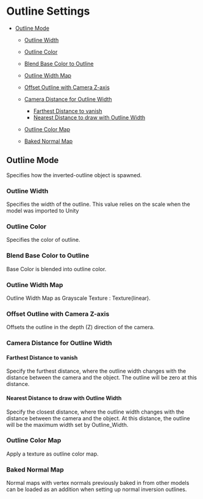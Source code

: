 # Outline Settings

* [Outline Mode](#outline-mode)
  * [Outline Width](#outline-width)
  * [Outline Color](#outline-color)
  * [Blend Base Color to Outline](#blend-base-color-to-outline)
  * [Outline Width Map](#outline-width-map)
  * [Offset Outline with Camera Z-axis](#offset-outline-with-camera-z-axis)
  * [Camera Distance for Outline Width](#camera-distance-for-outline-width)
    * [Farthest Distance to vanish](#farthest-distance-to-vanish)
    * [Nearest Distance to draw with Outline Width](#nearest-distance-to-draw-with-outline-width)

  * [Outline Color Map](#outline-color-map)
  * [Baked Normal Map](#baked-normal-map)

## Outline Mode
Specifies how the inverted-outline object is spawned.
### Outline Width
Specifies the width of the outline. This value relies on the scale when the model was imported to Unity

### Outline Color
Specifies the color of outline.
### Blend Base Color to Outline
Base Color is blended into outline color.
### Outline Width Map
Outline Width Map as Grayscale Texture : Texture(linear).
### Offset Outline with Camera Z-axis
Offsets the outline in the depth (Z) direction of the camera.
### Camera Distance for Outline Width
#### Farthest Distance to vanish
Specify the furthest distance, where the outline width changes with the distance between the camera and the object. The outline will be zero at this distance.
#### Nearest Distance to draw with Outline Width
Specify the closest distance, where the outline width changes with the distance between the camera and the object. At this distance, the outline will be the maximum width set by Outline_Width.
### Outline Color Map
Apply a texture as outline color map.
### Baked Normal Map
Normal maps with vertex normals previously baked in from other models can be loaded as an addition when setting up normal inversion outlines. 